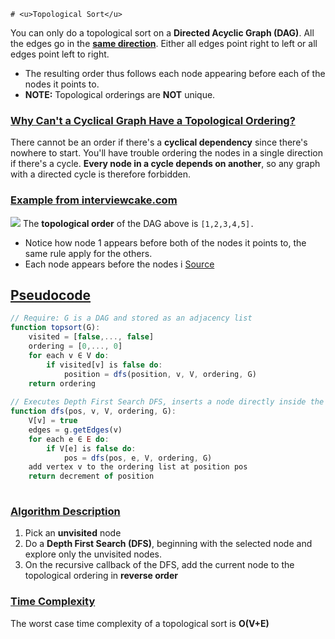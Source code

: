 	# <u>Topological Sort</u>
You can only do a topological sort on a **Directed Acyclic Graph (DAG)**.
All the edges go in the <b><u>same direction</u></b>. Either all edges point right to left or all edges point left to right. 
* The resulting order thus follows each node appearing before each of the nodes it points to.
* **NOTE:** Topological orderings are **NOT** unique.
### <u>Why Can't a Cyclical Graph Have a Topological Ordering?</u>
There cannot be an order if there's a **cyclical dependency** since there's nowhere to start. 
	You'll have trouble ordering the nodes in a single direction if there's a cycle.
**Every node in a cycle depends on another**, so any graph with a directed cycle is therefore forbidden.
### <u>Example from interviewcake.com</u>
![](https://www.interviewcake.com/images/svgs/messy_graph.svg?bust=210)
The **topological order** of the DAG above is `[1,2,3,4,5].`
* Notice how node 1 appears before both of the nodes it points to, the same rule apply for the others. 
* Each node appears before the nodes i
[Source](https://www.interviewcake.com/concept/java/topological-sort#:~:text=The%20topological%20sort%20algorithm%20takes,is%20called%20a%20topological%20ordering.)
## <u>Pseudocode</u>
```javascript
// Require: G is a DAG and stored as an adjacency list
function topsort(G):
	visited = [false,..., false]
	ordering = [0,..., 0]
	for each v ∈ V do:
		if visited[v] is false do:
			position = dfs(position, v, V, ordering, G)
	return ordering
	
// Executes Depth First Search DFS,	inserts a node directly inside the next valid position of the array and returns the next position, pos-1, as we are going in reverse order.
function dfs(pos, v, V, ordering, G):
	V[v] = true
	edges = g.getEdges(v)
	for each e ∈ E do:
		if V[e] is false do:
			pos = dfs(pos, e, V, ordering, G)
	add vertex v to the ordering list at position pos
	return decrement of position
	
```
### <u>Algorithm Description</u>
<ol>
	<li>Pick an <b>unvisited</b> node</li>
	<li>Do a <b>Depth First Search (DFS)</b>, beginning with the selected node and explore only the unvisited nodes.</li>
	<li>On the recursive callback of the DFS, add the current node to the topological ordering in <b>reverse order</b></li>
</ol>

### <u>Time Complexity</u>
The worst case time complexity of a topological sort is **O(V+E)**

